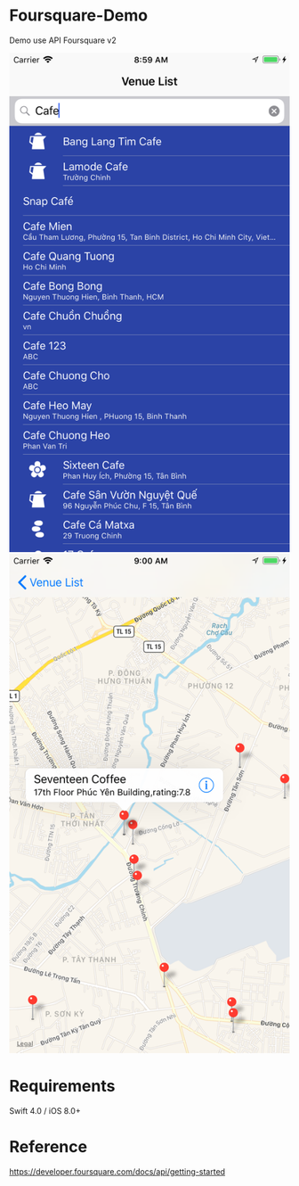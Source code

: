 # Foursquare-Demo
Demo use API Foursquare v2

![Image text](./screenshot1.png)![Image text](./screenshot2.png)

# Requirements
Swift 4.0 / iOS 8.0+

# Reference
https://developer.foursquare.com/docs/api/getting-started
